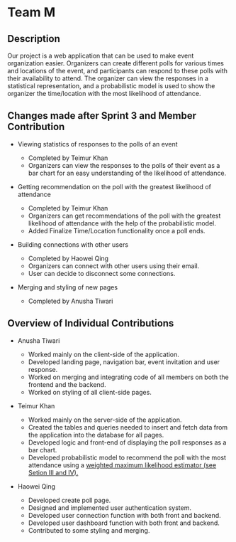 # Team M 
## Description
Our project is a web application that can be used to make event organization easier. Organizers can create different polls for various times and locations of the event, and participants can respond to these polls with their availability to attend. The organizer can view the responses in a statistical representation, and a probabilistic model is used to show the organizer the time/location with the most likelihood of attendance. 

## Changes made after Sprint 3 and Member Contribution
- Viewing statistics of responses to the polls of an event			
    -   Completed by Teimur Khan
    -   Organizers can view the responses to the polls of their event as a bar chart for an easy understanding of the likelihood of attendance. 

-	Getting recommendation on the poll with the greatest likelihood of attendance
    -   Completed by Teimur Khan
    -   Organizers can get recommendations of the poll with the greatest likelihood of attendance with the help of the probabilistic model.
    -   Added Finalize Time/Location functionality once a poll ends.

-	Building connections with other users
    -   Completed by Haowei Qing    
    -   Organizers can connect with other users using their email.
    -   User can decide to disconnect some connections.

-   Merging and styling of new pages
    - Completed by Anusha Tiwari

## Overview of Individual Contributions
-	Anusha Tiwari
    -   Worked mainly on the client-side of the application.
    -   Developed landing page, navigation bar, event invitation and user response.
    -   Worked on merging and integrating code of all members on both the frontend and the backend. 
    -   Worked on styling of all client-side pages.

-	Teimur Khan 
    -   Worked mainly on the server-side of the application.
    -	Created the tables and queries needed to insert and fetch data from the application into the database for all pages.
    -	Developed logic and front-end of displaying the poll responses as a bar chart.	
    -   Developed probabilistic model to recommend the poll with the most attendance using a [weighted maximum likelihood estimator (see Setion III and IV).](http://www.eg.bucknell.edu/~phys310/skills/data_analysis/mle_intro.pdf)

-	Haowei Qing
    -	Developed create poll page.
    -	Designed and implemented user authentication system.
    -	Developed user connection function with both front and backend.
    -	Developed user dashboard function with both front and backend.
    -	Contributed to some styling and merging.




